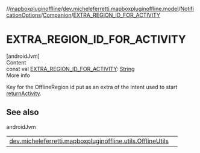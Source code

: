 //[mapboxpluginoffline](../../../../index.md)/[dev.micheleferretti.mapboxpluginoffline.model](../../index.md)/[NotificationOptions](../index.md)/[Companion](index.md)/[EXTRA_REGION_ID_FOR_ACTIVITY](-e-x-t-r-a_-r-e-g-i-o-n_-i-d_-f-o-r_-a-c-t-i-v-i-t-y.md)



# EXTRA_REGION_ID_FOR_ACTIVITY  
[androidJvm]  
Content  
const val [EXTRA_REGION_ID_FOR_ACTIVITY](-e-x-t-r-a_-r-e-g-i-o-n_-i-d_-f-o-r_-a-c-t-i-v-i-t-y.md): [String](https://kotlinlang.org/api/latest/jvm/stdlib/kotlin/-string/index.html)  
More info  


Key for the OfflineRegion id put as an extra of the Intent used to start [returnActivity](../return-activity.md).



## See also  
  
androidJvm  
  
| | |
|---|---|
| <a name="dev.micheleferretti.mapboxpluginoffline.model/NotificationOptions.Companion/EXTRA_REGION_ID_FOR_ACTIVITY/#/PointingToDeclaration/"></a>[dev.micheleferretti.mapboxpluginoffline.utils.OfflineUtils](../../../dev.micheleferretti.mapboxpluginoffline.utils/-offline-utils/get-region-id-from-intent.md)| <a name="dev.micheleferretti.mapboxpluginoffline.model/NotificationOptions.Companion/EXTRA_REGION_ID_FOR_ACTIVITY/#/PointingToDeclaration/"></a>|
  
  



